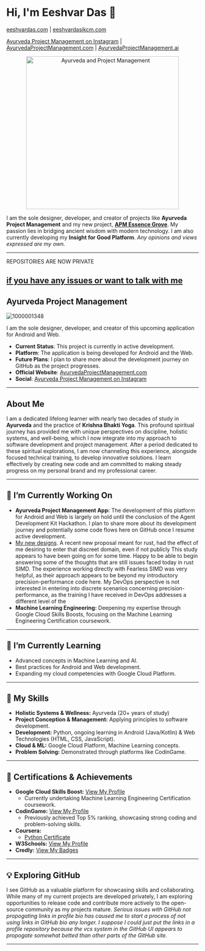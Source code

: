 # Hi, I'm Eeshvar Das 👋
[eeshvardas.com](https://eeshvardas.com) | [eeshvardasikcm.com](https://eeshvardasikcm.com)

[Ayurveda Project Management on Instagram](https://www.instagram.com/ayurvedaprojectmanagement/#) |
[AyurvedaProjectManagement.com](https://ayurvedaprojectmanagement.com/) | [AyurvedaProjectManagement.ai](https://AyurvedaProjectManagement.ai)

<p align="center">
  <img src="https://github.com/user-attachments/assets/4abb1f35-8c59-42c2-90cc-bc420fd10059" alt="Ayurveda and Project Management" width="400"/>
</p>

I am the sole designer, developer, and creator of projects like **Ayurveda Project Management** and my new project, **[APM Essence Grove](https://github.com/eeshvardasikcm/Essence-Groove)**. My passion lies in bridging ancient wisdom with modern technology. I am also currently developing my **Insight for Good Platform**.
_Any opinions and views expressed are my own._

---
REPOSITORIES ARE NOW PRIVATE

[if you have any issues or want to talk with me](https://github.com/eeshvardasikcm/contact)
---

## Ayurveda Project Management

![1000001348](https://github.com/user-attachments/assets/4c607e5f-455d-4413-a5dd-ba27ea89e9c2)

I am the sole designer, developer, and creator of this upcoming application for Android and Web.

* **Current Status**: This project is currently in active development.
* **Platform**: The application is being developed for Android and the Web.
* **Future Plans**: I plan to share more about the development journey on GitHub as the project progresses.
* **Official Website**: [AyurvedaProjectManagement.com](https://ayurvedaprojectmanagement.com/)
* **Social**: [Ayurveda Project Management on Instagram](https://www.instagram.com/ayurvedaprojectmanagement/#)

---

## About Me

I am a dedicated lifelong learner with nearly two decades of study in **Ayurveda** and the practice of **Krishna Bhakti Yoga**. This profound spiritual journey has provided me with unique perspectives on discipline, holistic systems, and well-being, which I now integrate into my approach to software development and project management. After a period dedicated to these spiritual explorations, I am now channeling this experience, alongside focused technical training, to develop innovative solutions. I learn effectively by creating new code and am committed to making steady progress on my personal brand and my professional career.

---

## 🔭 I’m Currently Working On

* **Ayurveda Project Management App:** The development of this platform for Android and Web is largely on hold until the conclusion of the Agent Development Kit Hackathon. I plan to share more about its development journey and potentially some code flows here on GitHub once I resume active development.
* [My new designs](https://github.com/eeshvardasikcm/cpp-how-to/blob/main/precision-performance.md). A recent new proposal meant for rust, had the effect of me desiring to enter that discreet domain, even if not publicly This study  appears to have been going on for some time. Happy to be able to begin answering some of the thoughts that are still issues faced today in rust SIMD. The experience working directly with Fearless SIMD was very helpful, as their approach appears to be beyond my introductory precision-performance code here. My DevOps perspective is not interested in entering into discrete scenarios concerning precision-performance, as the training I have received in DevOps addresses a different level of the 
* **Machine Learning Engineering:** Deepening my expertise through Google Cloud Skills Boosts, focusing on the Machine Learning Engineering Certification coursework.

---

## 🌱 I’m Currently Learning

* Advanced concepts in Machine Learning and AI.
* Best practices for Android and Web development.
* Expanding my cloud competencies with Google Cloud Platform.

---

## 💪 My Skills

* **Holistic Systems & Wellness:** Ayurveda (20+ years of study)
* **Project Conception & Management:** Applying principles to software development.
* **Development:** Python, ongoing learning in Android (Java/Kotlin) & Web Technologies (HTML, CSS, JavaScript).
* **Cloud & ML:** Google Cloud Platform, Machine Learning concepts.
* **Problem Solving:** Demonstrated through platforms like CodinGame.

---

## 🏅 Certifications & Achievements

* **Google Cloud Skills Boost:** [View My Profile](https://www.cloudskillsboost.google/public_profiles/fccf60cc-16be-497e-a945-91706a6be4ec)
    * Currently undertaking Machine Learning Engineering Certification coursework.
* **CodinGame:** [View My Profile](https://www.codingame.com/profile/70a154e089698866b393f458447036523367585)
    * Previously achieved Top 5% ranking, showcasing strong coding and problem-solving skills.
* **Coursera:**
    * [Python Certificate](https://coursera.org/share/79fbeb60bde178807e635d16f05d7c9f)
* **W3Schools:** [View My Profile](https://www.w3profile.com/eeshvardasikcm)
* **Credly:** [View My Badges](https://www.credly.com/users/eeshvardasikcm)

---

## 💡 Exploring GitHub

I see GitHub as a valuable platform for showcasing skills and collaborating. While many of my current projects are developed privately, I am exploring opportunities to release code and contribute more actively to the open-source community as my projects mature.
_Serious issues with GitHub not propogating links in profile bio has caused me to start a process of not using links in GitHub bio any longer. I suppose I could just put the links in a profile repository because the vcs system in the GitHub UI appears to propogate somewhat betted than other parts of the GitHub site._

---
